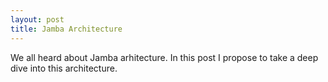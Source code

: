 ```yaml
---
layout: post
title: Jamba Architecture
---
```


We all heard about Jamba arhitecture. In this post I propose to take a deep dive into this architecture. 
